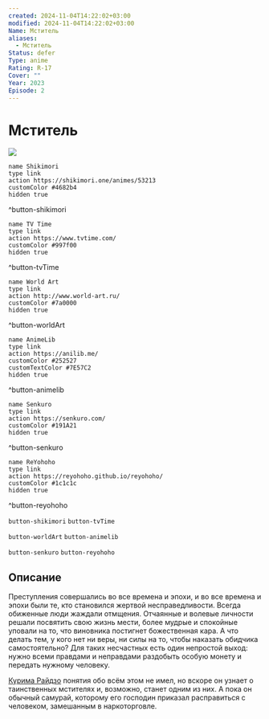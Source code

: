```yaml
---
created: 2024-11-04T14:22:02+03:00
modified: 2024-11-04T14:22:02+03:00
Name: Мститель
aliases:
  - Мститель
Status: defer
Type: anime
Rating: R-17
Cover: ""
Year: 2023
Episode: 2
---
```


# Мститель

![](https://nyaa.shikimori.one/uploads/poster/animes/53213/78c51c863862cc82b726e9eb5c478fce.jpeg)

```button
name Shikimori
type link
action https://shikimori.one/animes/53213
customColor #4682b4
hidden true
```
^button-shikimori

```button
name TV Time
type link
action https://www.tvtime.com/
customColor #997f00
hidden true
```
^button-tvTime

```button
name World Art
type link
action http://www.world-art.ru/
customColor #7a0000
hidden true
```
^button-worldArt

```button
name AnimeLib
type link
action https://anilib.me/
customColor #252527
customTextColor #7E57C2
hidden true
```
^button-animelib

```button
name Senkuro
type link
action https://senkuro.com/
customColor #191A21
hidden true
```
^button-senkuro

```button
name ReYohoho
type link
action https://reyohoho.github.io/reyohoho/
customColor #1c1c1c
hidden true
```
^button-reyohoho

`button-shikimori` `button-tvTime`

`button-worldArt` `button-animelib`

`button-senkuro` `button-reyohoho`

## Описание

Преступления совершались во все времена и эпохи, и во все времена и эпохи были те, кто становился жертвой несправедливости. Всегда обиженные люди жаждали отмщения. Отчаянные и волевые личности решали посвятить свою жизнь мести, более мудрые и спокойные уповали на то, что виновника постигнет божественная кара. А что делать тем, у кого нет ни веры, ни силы на то, чтобы наказать обидчика самостоятельно? Для таких несчастных есть один непростой выход: нужно всеми правдами и неправдами раздобыть особую монету и передать нужному человеку.

[Курима Райдзо](https://shikimori.one/characters/219472-raizou-kurima) понятия обо всём этом не имел, но вскоре он узнает о таинственных мстителях и, возможно, станет одним из них. А пока он обычный самурай, которому его господин приказал расправиться с человеком, замешанным в наркоторговле.
